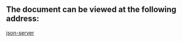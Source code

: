 ## The document can be viewed at the following address:

[json-server](https://github.com/typicode/json-server)

